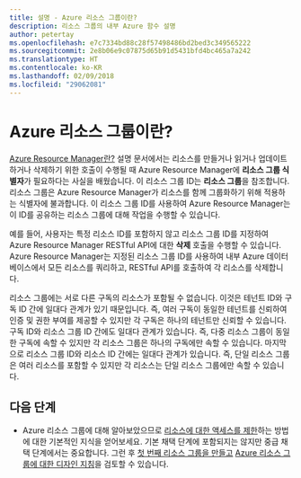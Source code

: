 ```yaml
---
title: 설명 - Azure 리소스 그룹이란?
description: 리소스 그룹의 내부 Azure 함수 설명
author: petertay
ms.openlocfilehash: e7c7334bd88c28f57498486bd2bed3c349565222
ms.sourcegitcommit: 2e8b06e9c07875d65b91d5431bfd4bc465a7a242
ms.translationtype: HT
ms.contentlocale: ko-KR
ms.lasthandoff: 02/09/2018
ms.locfileid: "29062081"
---
```

# <a name="what-is-an-azure-resource-group"></a>Azure 리소스 그룹이란?

[Azure Resource Manager란?](resource-manager-explainer.md) 설명 문서에서는 리소스를 만들거나 읽거나 업데이트하거나 삭제하기 위한 호출이 수행될 때 Azure Resource Manager에 **리소스 그룹 식별자**가 필요하다는 사실을 배웠습니다. 이 리소스 그룹 ID는 **리소스 그룹**을 참조합니다. 리소스 그룹은 Azure Resource Manager가 리소스를 함께 그룹화하기 위해 적용하는 식별자에 불과합니다. 이 리소스 그룹 ID를 사용하여 Azure Resource Manager는 이 ID를 공유하는 리소스 그룹에 대해 작업을 수행할 수 있습니다.

예를 들어, 사용자는 특정 리소스 ID를 포함하지 않고 리소스 그룹 ID를 지정하여 Azure Resource Manager RESTful API에 대한 **삭제** 호출을 수행할 수 있습니다. Azure Resource Manager는 지정된 리소스 그룹 ID를 사용하여 내부 Azure 데이터베이스에서 모든 리소스를 쿼리하고, RESTful API를 호출하여 각 리소스를 삭제합니다.

리소스 그룹에는 서로 다른 구독의 리소스가 포함될 수 없습니다. 이것은 테넌트 ID와 구독 ID 간에 일대다 관계가 있기 때문입니다. 즉, 여러 구독이 동일한 테넌트를 신뢰하여 인증 및 권한 부여를 제공할 수 있지만 각 구독은 하나의 테넌트만 신뢰할 수 있습니다. 구독 ID와 리소스 그룹 ID 간에도 일대다 관계가 있습니다. 즉, 다중 리소스 그룹이 동일한 구독에 속할 수 있지만 각 리소스 그룹은 하나의 구독에만 속할 수 있습니다. 마지막으로 리소스 그룹 ID와 리소스 ID 간에는 일대다 관계가 있습니다. 즉, 단일 리소스 그룹은 여러 리소스를 포함할 수 있지만 각 리소스는 단일 리소스 그룹에만 속할 수 있습니다.

## <a name="next-steps"></a>다음 단계

* Azure 리소스 그룹에 대해 알아보았으므로 [리소스에 대한 액세스를 제한](/azure/active-directory/active-directory-understanding-resource-access?toc=/azure/architecture/cloud-adoption-guide/toc.json)하는 방법에 대한 기본적인 지식을 얻어보세요. 기본 채택 단계에 포함되지는 않지만 중급 채택 단계에서는 중요합니다. 그런 후 [첫 번째 리소스 그룹을 만들고](/azure/azure-resource-manager/resource-group-portal?toc=/azure/architecture/cloud-adoption-guide/toc.json) [Azure 리소스 그룹에 대한 디자인 지침](resource-group.md)을 검토할 수 있습니다.
